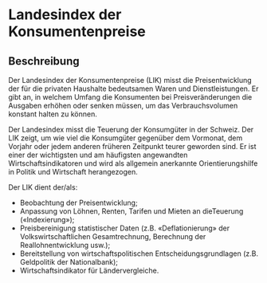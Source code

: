 # Landesindex der Konsumentenpreise

## Beschreibung
Der Landesindex der Konsumentenpreise (LIK) misst die Preisentwicklung der für die privaten Haushalte bedeutsamen Waren und Dienstleistungen. Er gibt an, in welchem Umfang die Konsumenten bei Preisveränderungen die Ausgaben erhöhen oder senken müssen, um das Verbrauchsvolumen konstant halten zu können.

Der Landesindex misst die Teuerung der Konsumgüter in der Schweiz. Der LIK zeigt, um wie viel die Konsumgüter gegenüber dem Vormonat, dem Vorjahr oder jedem anderen früheren Zeitpunkt teurer geworden sind. Er ist einer der wichtigsten und am häufigsten angewandten Wirtschaftsindikatoren und wird als allgemein anerkannte Orientierungshilfe in Politik und Wirtschaft herangezogen.

Der LIK dient der/als:
* Beobachtung der Preisentwicklung;
* Anpassung von Löhnen, Renten, Tarifen und Mieten an dieTeuerung («Indexierung»);
* Preisbereinigung statistischer Daten (z.B. «Deflationierung» der Volkswirtschaftlichen Gesamtrechnung, Berechnung der Reallohnentwicklung usw.);
* Bereitstellung von wirtschaftspolitischen Entscheidungsgrundlagen (z.B. Geldpolitik der Nationalbank);
* Wirtschaftsindikator für Ländervergleiche.
